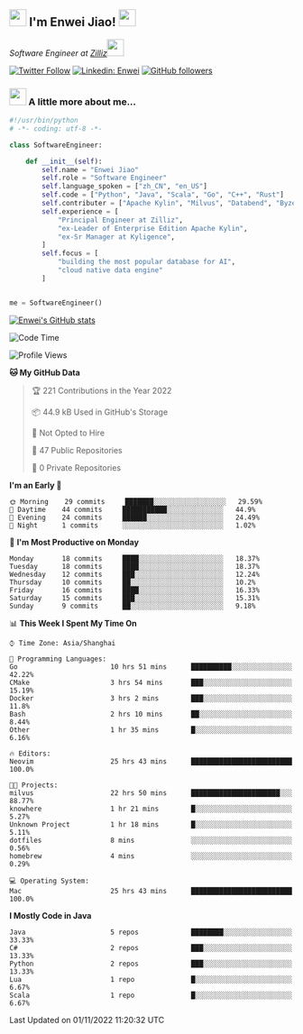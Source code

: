 <h2><img src="https://emojis.slackmojis.com/emojis/images/1531849430/4246/blob-sunglasses.gif?1531849430" width="30"/> I'm  Enwei Jiao! <img src="https://media.giphy.com/media/juBt25nT1KGys/giphy.gif" width=30> </h2>
<!-- <img align='right' src="https://media.giphy.com/media/M9gbBd9nbDrOTu1Mqx/giphy.gif" width="230"> -->
<p><em>Software Engineer at <a href="https://zilliz.com/">Zilliz</a><img src="https://media.giphy.com/media/WUlplcMpOCEmTGBtBW/giphy.gif" width="30"></em></p>

[![Twitter Follow](https://img.shields.io/twitter/follow/misteranmol?label=Follow)](https://twitter.com/intent/follow?screen_name=EnweiJiao)
[![Linkedin: Enwei](https://img.shields.io/badge/-enwei-blue?style=&logo=Linkedin&logoColor=white&link=https://www.linkedin.com/in/enwei-jiao-41192a97)](https://www.linkedin.com/in/enwei-jiao-41192a97/)
[![GitHub followers](https://img.shields.io/github/followers/jiaoew1991?label=Follow&style=social)](https://github.com/jiaoew1991)


### <img src="https://media.giphy.com/media/VgCDAzcKvsR6OM0uWg/giphy.gif" width="30"> A little more about me...  

```python
#!/usr/bin/python
# -*- coding: utf-8 -*-

class SoftwareEngineer:

    def __init__(self):
        self.name = "Enwei Jiao"
        self.role = "Software Engineer"
        self.language_spoken = ["zh_CN", "en_US"]
        self.code = ["Python", "Java", "Scala", "Go", "C++", "Rust"]
        self.contributer = ["Apache Kylin", "Milvus", "Databend", "Byzer-Lang"]
        self.experience = [
            "Principal Engineer at Zilliz",
            "ex-Leader of Enterprise Edition Apache Kylin",
            "ex-Sr Manager at Kyligence",
        ]
        self.focus = [
            "building the most popular database for AI",
            "cloud native data engine"
        ]


me = SoftwareEngineer()
```

[![Enwei's GitHub stats](https://github-readme-stats.vercel.app/api?username=jiaoew1991&count_private=true&show_icons=true)](https://github.com/jiaoew1991/jiaoew1991)

<!-- [![Top Langs](https://github-readme-stats.vercel.app/api/top-langs/?username=jiaoew1991&layout=compact)](https://github.com/jiaoew1991/jiaoew1991) -->

<!--START_SECTION:waka-->
![Code Time](http://img.shields.io/badge/Code%20Time-251%20hrs%2031%20mins-blue)

![Profile Views](http://img.shields.io/badge/Profile%20Views-0-blue)

**🐱 My GitHub Data** 

> 🏆 221 Contributions in the Year 2022
 > 
> 📦 44.9 kB Used in GitHub's Storage 
 > 
> 🚫 Not Opted to Hire
 > 
> 📜 47 Public Repositories 
 > 
> 🔑 0 Private Repositories  
 > 
**I'm an Early 🐤** 

```text
🌞 Morning    29 commits     ███████░░░░░░░░░░░░░░░░░░   29.59% 
🌆 Daytime    44 commits     ███████████░░░░░░░░░░░░░░   44.9% 
🌃 Evening    24 commits     ██████░░░░░░░░░░░░░░░░░░░   24.49% 
🌙 Night      1 commits      ░░░░░░░░░░░░░░░░░░░░░░░░░   1.02%

```
📅 **I'm Most Productive on Monday** 

```text
Monday       18 commits     ████░░░░░░░░░░░░░░░░░░░░░   18.37% 
Tuesday      18 commits     ████░░░░░░░░░░░░░░░░░░░░░   18.37% 
Wednesday    12 commits     ███░░░░░░░░░░░░░░░░░░░░░░   12.24% 
Thursday     10 commits     ██░░░░░░░░░░░░░░░░░░░░░░░   10.2% 
Friday       16 commits     ████░░░░░░░░░░░░░░░░░░░░░   16.33% 
Saturday     15 commits     ███░░░░░░░░░░░░░░░░░░░░░░   15.31% 
Sunday       9 commits      ██░░░░░░░░░░░░░░░░░░░░░░░   9.18%

```


📊 **This Week I Spent My Time On** 

```text
⌚︎ Time Zone: Asia/Shanghai

💬 Programming Languages: 
Go                       10 hrs 51 mins      ██████████░░░░░░░░░░░░░░░   42.22% 
CMake                    3 hrs 54 mins       ███░░░░░░░░░░░░░░░░░░░░░░   15.19% 
Docker                   3 hrs 2 mins        ███░░░░░░░░░░░░░░░░░░░░░░   11.8% 
Bash                     2 hrs 10 mins       ██░░░░░░░░░░░░░░░░░░░░░░░   8.44% 
Other                    1 hr 35 mins        █░░░░░░░░░░░░░░░░░░░░░░░░   6.16%

🔥 Editors: 
Neovim                   25 hrs 43 mins      █████████████████████████   100.0%

🐱‍💻 Projects: 
milvus                   22 hrs 50 mins      ██████████████████████░░░   88.77% 
knowhere                 1 hr 21 mins        █░░░░░░░░░░░░░░░░░░░░░░░░   5.27% 
Unknown Project          1 hr 18 mins        █░░░░░░░░░░░░░░░░░░░░░░░░   5.11% 
dotfiles                 8 mins              ░░░░░░░░░░░░░░░░░░░░░░░░░   0.56% 
homebrew                 4 mins              ░░░░░░░░░░░░░░░░░░░░░░░░░   0.29%

💻 Operating System: 
Mac                      25 hrs 43 mins      █████████████████████████   100.0%

```

**I Mostly Code in Java** 

```text
Java                     5 repos             ████████░░░░░░░░░░░░░░░░░   33.33% 
C#                       2 repos             ███░░░░░░░░░░░░░░░░░░░░░░   13.33% 
Python                   2 repos             ███░░░░░░░░░░░░░░░░░░░░░░   13.33% 
Lua                      1 repo              █░░░░░░░░░░░░░░░░░░░░░░░░   6.67% 
Scala                    1 repo              █░░░░░░░░░░░░░░░░░░░░░░░░   6.67%

```



 Last Updated on 01/11/2022 11:20:32 UTC
<!--END_SECTION:waka-->
